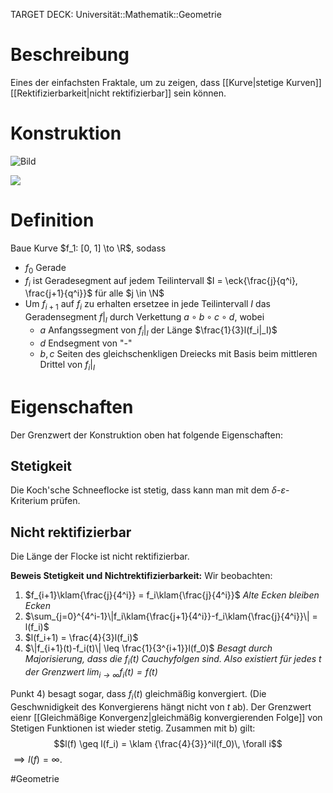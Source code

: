 TARGET DECK: Universität::Mathematik::Geometrie

# Beschreibung
Eines der einfachsten Fraktale, um zu zeigen, dass [[Kurve|stetige Kurven]] [[Rektifizierbarkeit|nicht rektifizierbar]] sein können.


# Konstruktion
![Bild](https://upload.wikimedia.org/wikipedia/commons/thumb/6/6f/How_to_make_Koch_curve.svg/1050px-How_to_make_Koch_curve.svg.png)

![](https://upload.wikimedia.org/wikipedia/commons/b/b8/Kochkurve.png)

# Definition
Baue Kurve $f_1: [0, 1] \to \R$, sodass
- $f_0$ Gerade
- $f_i$ ist Geradesegment auf jedem Teilintervall $I = \eck{\frac{j}{q^i}, \frac{j+1}{q^i}}$ für alle $j \in \N$
- Um $f_{i+1}$ auf $f_{i}$ zu erhalten ersetzee in jede Teilintervall $I$ das Geradensegment $f|_I$ durch Verkettung $a \circ b \circ c \circ d$, wobei 
	- $a$ Anfangssegment von $f_{i}|_I$ der Länge $\frac{1}{3}l(f_i|_I)$
	- $d$ Endsegment von "-"
	- $b, c$ Seiten des gleichschenkligen Dreiecks mit Basis beim mittleren Drittel von $f_i|_I$


# Eigenschaften
Der Grenzwert der Konstruktion oben hat folgende Eigenschaften:

## Stetigkeit
Die Koch'sche Schneeflocke ist stetig, dass kann man mit dem $\delta$-$\varepsilon$-Kriterium prüfen.

## Nicht rektifizierbar
Die Länge der Flocke ist nicht rektifizierbar.

**Beweis Stetigkeit und Nichtrektifizierbarkeit:**
Wir beobachten:
1) $f_{i+1}\klam{\frac{j}{4^i}} = f_i\klam{\frac{j}{4^i}}$
   *Alte Ecken bleiben Ecken*
2) $\sum_{j=0}^{4^i-1}\|f_i\klam{\frac{j+1}{4^i}}-f_i\klam{\frac{j}{4^i}}\| = l(f_i)$
3) $l(f_i+1) = \frac{4}{3}l(f_i)$
4) $\|f_{i+1}(t)-f_i(t)\| \leq \frac{1}{3^{i+1}}l(f_0)$
   *Besagt durch Majorisierung, dass die $f_i(t)$ Cauchyfolgen sind. Also existiert für jedes $t$ der Grenzwert $\lim_{i \to \infty} f_i(t) = f(t)$*

Punkt 4) besagt sogar, dass $f_i(t)$ gleichmäßig konvergiert. (Die Geschwnidigkeit des Konvergierens hängt nicht von $t$ ab). Der Grenzwert eienr [[Gleichmäßige Konvergenz|gleichmäßig konvergierenden Folge]] von Stetigen Funktionen ist wieder stetig. 
Zusammen mit b) gilt:
$$l(f) \geq l(f_i) = \klam {\frac{4}{3}}^il(f_0)\, \forall i$$
$\implies l(f) = \infty$.



#Geometrie



$\newcommand{\eck}[1]{\left[ #1 \right]}$
$\newcommand{\ges}[1]{\left\{ #1 \right\}}$
$\newcommand{\wink}[1]{\left\langle #1 \right\rangle}$
$\newcommand{\klam}[1]{\left( #1 \right)}$
$\newcommand{\Q}{\mathbb Q}$
$\newcommand{\R}{\mathbb R}$
$\newcommand{\C}{\mathbb C}$
$\newcommand{\F}{\mathbb F}$
$\newcommand{\Z}{\mathbb Z}$
$\newcommand{\N}{\mathbb N}$
$\newcommand{\a}{\alpha}$


